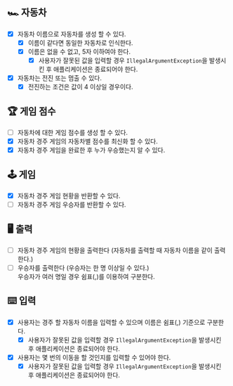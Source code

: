 ## 🏎 자동차

- [x] 자동차 이름으로 자동차를 생성 할 수 있다.
  - [x] 이름이 같다면 동일한 자동차로 인식한다.
  - [x] 이름은 없을 수 없고, 5자 이하여야 한다.
    - [x] 사용자가 잘못된 값을 입력할 경우 `IllegalArgumentException`을 발생시킨 후 애플리케이션은 종료되어야 한다.

- [x] 자동차는 전진 또는 멈출 수 있다.
  - [x] 전진하는 조건은 값이 4 이상일 경우이다.

## 🏆 게임 점수

- [ ] 자동차에 대한 게임 점수를 생성 할 수 있다.
- [x] 자동차 경주 게임의 자동차별 점수를 최신화 할 수 있다.
- [x] 자동차 경주 게임을 완료한 후 누가 우승했는지 알 수 있다.

## 🕹 게임

- [x] 자동차 경주 게임 현황을 반환할 수 있다.
- [ ] 자동차 경주 게임 우승자를 반환할 수 있다.

## 🖥 출력

- [ ] 자동차 경주 게임의 현황을 출력한다 (자동차를 출력할 때 자동차 이름을 같이 출력한다.)
- [ ] 우승자를 출력한다 (우승자는 한 명 이상일 수 있다.) <br>  우승자가 여러 명일 경우 쉼표(,)를 이용하여 구분한다.

## ⌨️ 입력

- [x] 사용자는 경주 할 자동차 이름을 입력할 수 있으며 이름은 쉼표(,) 기준으로 구분한다.
  - [x] 사용자가 잘못된 값을 입력할 경우 `IllegalArgumentException`을 발생시킨 후 애플리케이션은 종료되어야 한다.
- [x] 사용자는 몇 번의 이동을 할 것인지를 입력할 수 있어야 한다.
  - [x] 사용자가 잘못된 값을 입력할 경우 `IllegalArgumentException`을 발생시킨 후 애플리케이션은 종료되어야 한다.
